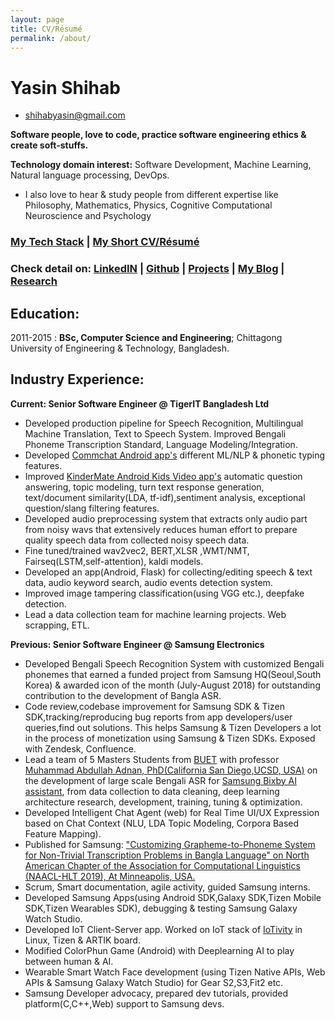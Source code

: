 ```yaml
---
layout: page
title: CV/Résumé
permalink: /about/
---
```


Yasin Shihab
============

- [shihabyasin@gmail.com]()

**Software people, love to code, practice software engineering ethics & create soft-stuffs.**

**Technology domain interest:** Software Development, Machine Learning, 
Natural language processing, DevOps. 


* I also love to hear & study people from different expertise like Philosophy, Mathematics, Physics, Cognitive Computational Neuroscience and Psychology


### [**My Tech Stack**](https://shihabyasin.github.io/category/#MY-TECH-STACK) | [My Short CV/Résumé](https://github.com/ShihabYasin/shihabyasin.github.io/blob/gh-pages/cv/Yasin_Resume.pdf)   


### **Check detail on:**    [LinkedIN](https://www.linkedin.com/in/yasinshihab/) | [Github](https://github.com/ShihabYasin) | [Projects](https://shihabyasin.github.io/category/#Projects) | [My Blog](https://shihabyasin.github.io/) | [Research](https://shihabyasin.github.io/category/#Research)

[//]: # (### [My Short CV/Résumé]&#40;https://github.com/ShihabYasin/shihabyasin.github.io/blob/gh-pages/cv/Yasin_Resume.pdf&#41;  )



## Education: 
2011-2015 :   **BSc, Computer Science and Engineering**; Chittagong University of Engineering & Technology, Bangladesh.

## Industry Experience:

**Current: Senior Software Engineer @ TigerIT Bangladesh Ltd**

* Developed production pipeline for Speech Recognition, Multilingual Machine Translation, Text to Speech System. Improved Bengali Phoneme Transcription Standard, Language Modeling/Integration.
* Developed [Commchat Android app's](https://web.archive.org/web/20220502095635/https://play.google.com/store/apps/details?id=com.ccp.comm&hl=en_US&gl=US) different ML/NLP & phonetic typing features.
* Improved [KinderMate Android Kids Video app's](https://web.archive.org/web/20220502095537/https://play.google.com/store/apps/details?id=com.kindermate.kai&hl=en_US) automatic question answering, topic modeling, turn text response generation, text/document similarity(LDA, tf-idf),sentiment analysis, exceptional question/slang filtering features.
* Developed audio preprocessing system that extracts only audio part from noisy wavs that extensively reduces human effort to prepare quality speech data from collected noisy speech data.
* Fine tuned/trained wav2vec2, BERT,XLSR ,WMT/NMT, Fairseq(LSTM,self-attention), kaldi models. 
* Developed an app(Android, Flask) for collecting/editing speech & text data, audio keyword search, audio events detection system.
* Improved image tampering classification(using VGG etc.), deepfake detection.
* Lead a data collection team for machine learning projects. Web scrapping, ETL.

**Previous: Senior Software Engineer @ Samsung Electronics**

* Developed Bengali Speech Recognition System with customized Bengali phonemes that earned a funded project from Samsung HQ(Seoul,South Korea) & awarded icon of the month (July-August 2018) for outstanding contribution to the development of Bangla ASR.
* Code review,codebase improvement for Samsung SDK & Tizen SDK,tracking/reproducing bug reports from app developers/user queries,find out solutions. This helps Samsung & Tizen Developers a lot in the process of monetization using Samsung & Tizen SDKs. Exposed with Zendesk, Confluence.
* Lead a team of 5 Masters Students from [BUET](buet.ac.bd) with professor [Muhammad Abdullah Adnan, PhD(California San Diego,UCSD, USA)](sites.google.com/site/abdullahadnan) on the development of large scale Bengali ASR for [Samsung Bixby AI assistant](samsung.com/us/explore/bixby), from data collection to data cleaning, deep learning architecture research, development, training, tuning & optimization.
* Developed Intelligent Chat Agent (web) for Real Time UI/UX Expression based on Chat Context (NLU, LDA Topic Modeling, Corpora Based Feature Mapping).
* Published for Samsung: ["Customizing Grapheme-to-Phoneme System for Non-Trivial Transcription Problems in Bangla Language" on North American Chapter of the Association for Computational Linguistics (NAACL-HLT 2019), At Minneapolis, USA.](https://web.archive.org/web/20200705150821/https://www.aclweb.org/anthology/N19-1322/)
* Scrum, Smart documentation, agile activity, guided Samsung interns.
* Developed Samsung Apps(using Android SDK,Galaxy SDK,Tizen Mobile SDK,Tizen Wearables SDK), debugging & testing Samsung Galaxy Watch Studio.
* Developed IoT Client-Server app. Worked on IoT stack of [IoTivity](iotivity.org) in Linux, Tizen & ARTIK board.
* Modified ColorPhun Game (Android) with Deeplearning AI to play between human & AI.
* Wearable Smart Watch Face development (using Tizen Native APIs, Web APIs & Samsung Galaxy Watch Studio) for Gear S2,S3,Fit2 etc.
* Samsung Developer advocacy, prepared dev tutorials, provided platform(C,C++,Web) support to Samsung devs.
